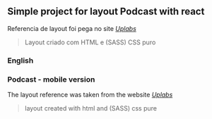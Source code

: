 ## Simple project for layout Podcast with react

Referencia de layout foi pega no site *[Uplabs](https://www.uplabs.com/)*

> Layout criado com HTML e (SASS) CSS puro

### English
### Podcast - mobile version

The layout reference was taken from the website *[Uplabs](https://www.uplabs.com/)*

> layout created with html and (SASS) css pure